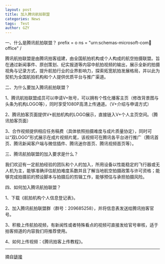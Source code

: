 ```yaml
---
layout: post
title: 加入腾讯航拍联盟
categories: News
tags:  Test
author: GZY
---
```


一、什么是腾讯航拍联盟？ prefix = o ns = "urn:schemas-microsoft-com:office:office" /

腾讯航拍联盟是由腾讯拍客组建，由全国航拍机构或个人构成的航空拍摄联盟。旨在通过新闻事件、原创策划、纪实报道等内容中航拍视频的输出，展示全新的拍摄视角与记录方式，提升航拍行业的业界影响力，探索拓宽航拍发展格局，并以此为契机为全国航拍机构和个人提供优质平台与推广渠道。

二、为什么要加入腾讯航拍联盟？

1、腾讯航拍联盟成员可以申请V+账号，可以拥有个性化播客主页（修改背景图与头条为机构LOGO等），同时享受1080P高清上传通道。（V+介绍与申请方式）

2、腾讯拍客页面提供V+航拍机构的LOGO展示，直接链入V+个人主页空间。（腾讯拍客页面）

3、合作视频提供相应任务稿费（具体依照拍摄难度与成片质量协定），同时可以“双LOGO”形式展示在成片视频片尾，该视频可在腾讯各平台进行推广（腾讯首页、腾讯新闻客户端与微信插件、腾讯迷你首页、腾讯视频首页等）。

三、腾讯航拍联盟的加入要求是什么？

我们欢迎有一定航拍经验的团队和个人的加入，所用设备以性能稳定的飞行器或无人机为主，能够准确评估航拍难度系数并且了解当地航空拍摄政策与许可资格；能够完成拍摄前的预设脚本与拍摄后的剪辑工作，能够预估与承担拍摄风险。

四、如何加入腾讯航拍联盟？

1、下载《航拍机构个人信息登记表》。

2、加入腾讯航拍联盟群（群号：209685258），并将信息表发送给腾讯拍客官号。

3、积极上传航拍视频，有新闻性或者特殊看点的视频可直接发给官号审核，适于拍客频道的内容我们将推荐使用。

4、如何上传视频：《腾讯拍客上传教程》。

*****

摘自[链接](http://news.qq.com/a/20140718/062023.htm)
